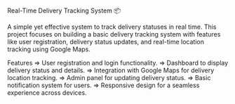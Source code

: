 Real-Time Delivery Tracking System 📦

A simple yet effective system to track delivery statuses in real time. This project focuses on building a basic delivery tracking system with features like user registration, delivery status updates, and real-time location tracking using Google Maps.

Features
=> User registration and login functionality.
=> Dashboard to display delivery status and details.
=> Integration with Google Maps for delivery location tracking.
=> Admin panel for updating delivery status.
=> Basic notification system for users.
=> Responsive design for a seamless experience across devices.
